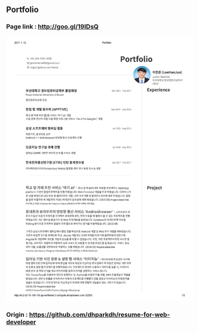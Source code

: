 ## Portfolio
### Page link : http://goo.gl/19IDsQ

![Image](https://github.com/Paduk/portfolio/blob/master/image/image1.png)
### Origin : https://github.com/dhparkdh/resume-for-web-developer